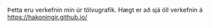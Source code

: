 Þetta eru verkefnin mín úr tölvugrafík.
Hægt er að sjá öll verkefnin á https://hakoningir.github.io/
